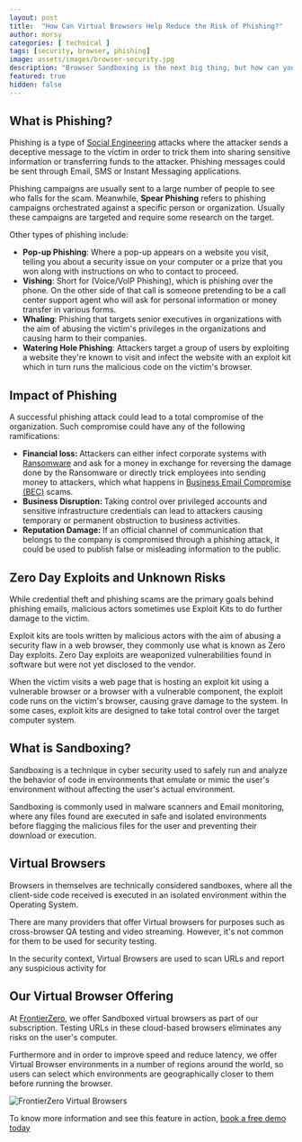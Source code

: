 ```yaml
---
layout: post
title:  "How Can Virtual Browsers Help Reduce the Risk of Phishing?"
author: morsy
categories: [ technical ]
tags: [security, browser, phishing]
image: assets/images/browser-security.jpg
description: "Browser Sandboxing is the next big thing, but how can you utilize it for the security of your organization?"
featured: true
hidden: false
---
```

 
## What is Phishing?
Phishing is a type of [Social Engineering](https://en.wikipedia.org/wiki/Social_engineering_(security)) attacks where the attacker sends a deceptive message to the victim in order to trick them into sharing sensitive information or transferring funds to the attacker. Phishing messages could be sent through Email, SMS or Instant Messaging applications.
 
Phishing campaigns are usually sent to a large number of people to see who falls for the scam. Meanwhile, <b>Spear Phishing</b> refers to phishing campaigns orchestrated against a specific person or organization. Usually these campaigns are targeted and require some research on the target.
 
Other types of phishing include:
- <b>Pop-up Phishing</b>: Where a pop-up appears on a website you visit, telling you about a security issue on your computer or a prize that you won along with instructions on who to contact to proceed.
- <b>Vishing</b>: Short for (Voice/VoIP Phishing), which is phishing over the phone. On the other side of that call is someone pretending to be a call center support agent who will ask for personal information or money transfer in various forms.
- <b>Whaling</b>: Phishing that targets senior executives in organizations with the aim of abusing the victim's privileges in the organizations and causing harm to their companies.
- <b>Watering Hole Phishing</b>: Attackers target a group of users by exploiting a website they're known to visit and infect the website with an exploit kit which in turn runs the malicious code on the victim's browser.
 
## Impact of Phishing
A successful phishing attack could lead to a total compromise of the organization. Such compromise could have any of the following ramifications:
- <b>Financial loss: </b>Attackers can either infect corporate systems with [Ransomware](https://www.cisa.gov/stopransomware) and ask for a money in exchange for reversing the damage done by the Ransomware or directly trick employees into sending money to attackers, which what happens in [Business Email Compromise (BEC)](https://www.fbi.gov/scams-and-safety/common-scams-and-crimes/business-email-compromise) scams.
- <b>Business Disruption: </b> Taking control over privileged accounts and sensitive infrastructure credentials can lead to attackers causing temporary or permanent obstruction to business activities.
- <b>Reputation Damage: </b>If an official channel of communication that belongs to the company is compromised through a phishing attack, it could be used to publish false or misleading information to the public.

## Zero Day Exploits and Unknown Risks
While credential theft and phishing scams are the primary goals behind phishing emails, malicious actors sometimes use Exploit Kits to do further damage to the victim.

Exploit kits are tools written by malicious actors with the aim of abusing a security flaw in a web browser, they commonly use what is known as Zero Day exploits. Zero Day exploits are weaponized vulnerabilities found in software but were not yet disclosed to the vendor.

When the victim visits a web page that is hosting an exploit kit using a vulnerable browser or a browser with a vulnerable component, the exploit code runs on the victim's browser, causing grave damage to the system. In some cases, exploit kits are designed to take total control over the target computer system.
 
## What is Sandboxing?
Sandboxing is a technique in cyber security used to safely run and analyze the behavior of code in environments that emulate or mimic the user's environment without affecting the user's actual environment.

Sandboxing is commonly used in malware scanners and Email monitoring, where any files found are executed in safe and isolated environments before flagging the malicious files for the user and preventing their download or execution.
 
## Virtual Browsers
Browsers in themselves are technically considered sandboxes, where all the client-side code received is executed in an isolated environment within the Operating System.
 
There are many providers that offer Virtual browsers for purposes such as cross-browser QA testing and video streaming. However, it's not common for them to be used for security testing.

In the security context, Virtual Browsers are used to scan URLs and report any suspicious activity for
 
## Our Virtual Browser Offering
At [FrontierZero](https://frontierzero.io), we offer Sandboxed virtual browsers as part of our subscription. Testing URLs in these cloud-based browsers eliminates any risks on the user's computer.

Furthermore and in order to improve speed and reduce latency, we offer Virtual Browser environments in a number of regions around the world, so users can select which environments are geographically closer to them before running the browser.

![FrontierZero Virtual Browsers](/assets/images/virtual-browser-video.gif)
 
To know more information and see this feature in action, [book a free demo today](https://www.frontierzero.io/contact-us.html)

